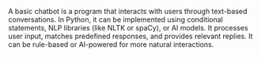 A basic chatbot is a program that interacts with users through text-based conversations. In Python, it can be implemented using conditional statements, NLP libraries (like NLTK or spaCy), or AI models. It processes user input, matches predefined responses, and provides relevant replies. It can be rule-based or AI-powered for more natural interactions.
